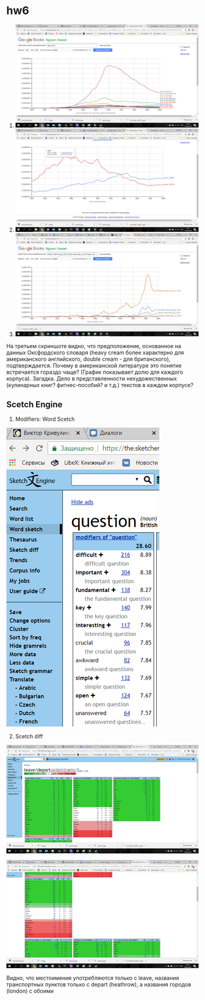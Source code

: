 # hw6
1) ![](https://github.com/subna/hw6/blob/master/ngrams11.png)
2) ![](https://github.com/subna/hw6/blob/master/ngrams22.png)
3) ![](https://github.com/subna/hw6/blob/master/ngrams3.jpg)

На третьем скриншоте видно, что предположение, основанное на данных Оксфордского словаря (heavy cream более характерно для американского английского, double cream - для британского), подтверждается. Почему в американской литературе это понятие встречается гораздо чаще? (График показывает долю для каждого корпуса). Загадка. Дело в представленности нехудожественных (кулинарных книг? фитнес-пособий? и т.д.) текстов в каждом корпусе?

## Scetch Engine

1) Modifiers: Word Scetch

![](https://github.com/subna/hw6/blob/master/modifiers.png)

2) Scetch diff

![](https://github.com/subna/hw6/blob/master/objects.jpg)

![](https://github.com/subna/hw6/blob/master/objects2.jpg)

Видно, что местоимения употребляются только с leave, названия транспортных пунктов только с depart (heathrow), а названия городов (london) с обоими
